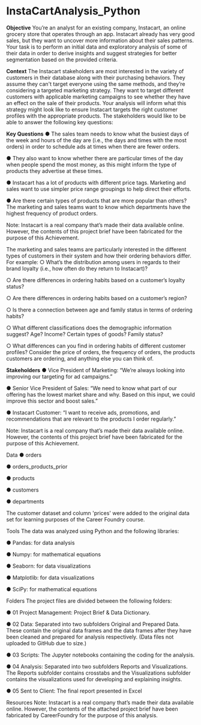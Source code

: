 # InstaCartAnalysis_Python

**Objective**
You’re an analyst for an existing company, Instacart, an online grocery store
that operates through an app. Instacart already has very good sales, but they
want to uncover more information about their sales patterns. Your task is to
perform an initial data and exploratory analysis of some of their data in order
to derive insights and suggest strategies for better segmentation based on
the provided criteria.

**Context**
The Instacart stakeholders are most interested in the variety of customers in their database
along with their purchasing behaviors. They assume they can't target everyone using the
same methods, and they’re considering a targeted marketing strategy. They want to target
different customers with applicable marketing campaigns to see whether they have an effect
on the sale of their products. Your analysis will inform what this strategy might look like to
ensure Instacart targets the right customer profiles with the appropriate products. The
stakeholders would like to be able to answer the following key questions:

**Key Questions**
● The sales team needs to know what the busiest days of the week and hours of the
day are (i.e., the days and times with the most orders) in order to schedule ads at
times when there are fewer orders.

● They also want to know whether there are particular times of the day when people
spend the most money, as this might inform the type of products they advertise at
these times.

● Instacart has a lot of products with different price tags. Marketing and sales want to
use simpler price range groupings to help direct their efforts.

● Are there certain types of products that are more popular than others? The marketing
and sales teams want to know which departments have the highest frequency of
product orders.

Note: Instacart is a real company that’s made their data available online. However, the contents of this project brief
have been fabricated for the purpose of this Achievement.


 The marketing and sales teams are particularly interested in the different types of
customers in their system and how their ordering behaviors differ. 
For example:
○ What’s the distribution among users in regards to their brand loyalty (i.e., how
often do they return to Instacart)?

○ Are there differences in ordering habits based on a customer’s loyalty status?

○ Are there differences in ordering habits based on a customer’s region?

○ Is there a connection between age and family status in terms of ordering
habits?

○ What different classifications does the demographic information suggest?
Age? Income? Certain types of goods? Family status?

○ What differences can you find in ordering habits of different customer
profiles? Consider the price of orders, the frequency of orders, the products
customers are ordering, and anything else you can think of.

**Stakeholders**
● Vice President of Marketing: “We’re always looking into improving our targeting for
ad campaigns.”

● Senior Vice President of Sales: “We need to know what part of our offering has the
lowest market share and why. Based on this input, we could improve this sector and
boost sales.”

● Instacart Customer: “I want to receive ads, promotions, and recommendations that
are relevant to the products I order regularly.”

Note: Instacart is a real company that’s made their data available online. However, the contents of this project brief
have been fabricated for the purpose of this Achievement.

Data
● orders

● orders_products_prior

● products

● customers

● departments

The customer dataset and column 'prices' were added to the original data set for learning purposes of the Career Foundry course.

Tools
The data was analyzed using Python and the following libraries:

● Pandas: for data analysis

● Numpy: for mathematical equations

● Seaborn: for data visualizations

● Matplotlib: for data visualizations

● SciPy: for mathematical equations

Folders
The project files are divided between the following folders:

● 01 Project Management: Project Brief & Data Dictionary.

● 02 Data: Separated into two subfolders Original and Prepared Data. These contain the original data frames and the data frames after they have been cleaned and prepared for analysis respectively. (Data files not uploaded to GitHub due to size.)

● 03 Scripts: The Jupyter notebooks containing the coding for the analysis.

● 04 Analysis: Separated into two subfolders Reports and Visualizations. The Reports subfolder contains crosstabs and the Visualizations subfolder contains the visualizations used for developing and explaining insights.

● 05 Sent to Client: The final report presented in Excel

Resources
Note: Instacart is a real company that’s made their data available online. However, the contents of the attached project brief have been fabricated by CareerFoundry for the purpose of this analysis.
